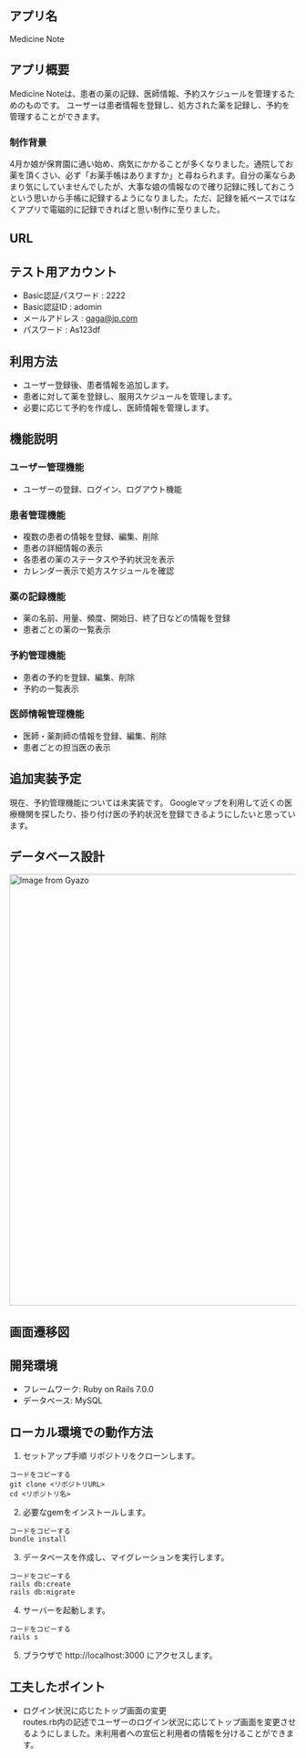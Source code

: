 ## アプリ名
 Medicine Note

## アプリ概要

Medicine Noteは、患者の薬の記録、医師情報、予約スケジュールを管理するためのものです。
ユーザーは患者情報を登録し、処方された薬を記録し、予約を管理することができます。

### 制作背景
4月か娘が保育園に通い始め、病気にかかることが多くなりました。通院してお薬を頂くさい、必ず「お薬手帳はありますか」と尋ねられます。自分の薬ならあまり気にしていませんでしたが、大事な娘の情報なので確り記録に残しておこうという思いから手帳に記録するようになりました。ただ、記録を紙ベースではなくアプリで電磁的に記録できればと思い制作に至りました。

## URL

## テスト用アカウント
- Basic認証パスワード  : 2222
- Basic認証ID         : adomin 
- メールアドレス       : gaga@jp.com 
- パスワード           : As123df

## 利用方法

- ユーザー登録後、患者情報を追加します。
- 患者に対して薬を登録し、服用スケジュールを管理します。
- 必要に応じて予約を作成し、医師情報を管理します。

## 機能説明

### ユーザー管理機能
- ユーザーの登録、ログイン、ログアウト機能

### 患者管理機能
- 複数の患者の情報を登録、編集、削除
- 患者の詳細情報の表示
- 各患者の薬のステータスや予約状況を表示
- カレンダー表示で処方スケジュールを確認

### 薬の記録機能
- 薬の名前、用量、頻度、開始日、終了日などの情報を登録
- 患者ごとの薬の一覧表示

### 予約管理機能
- 患者の予約を登録、編集、削除
- 予約の一覧表示

### 医師情報管理機能
- 医師・薬剤師の情報を登録、編集、削除
- 患者ごとの担当医の表示

## 追加実装予定
現在、予約管理機能については未実装です。
Googleマップを利用して近くの医療機関を探したり、掛り付け医の予約状況を登録できるようにしたいと思っています。

## データベース設計
<a href="https://gyazo.com/c44b7235b3a59c24e5ef7c4dcfdc0aed"><img src="https://i.gyazo.com/c44b7235b3a59c24e5ef7c4dcfdc0aed.png" alt="Image from Gyazo" width="756.8"/></a>

## 画面遷移図

## 開発環境
- フレームワーク: Ruby on Rails 7.0.0
- データベース: MySQL

## ローカル環境での動作方法
1. セットアップ手順
リポジトリをクローンします。

```
コードをコピーする
git clone <リポジトリURL>
cd <リポジトリ名>
```
2. 必要なgemをインストールします。

```
コードをコピーする
bundle install
```

3. データベースを作成し、マイグレーションを実行します。

```
コードをコピーする
rails db:create
rails db:migrate
```

4. サーバーを起動します。
```
コードをコピーする
rails s
```
5. ブラウザで http://localhost:3000 にアクセスします。

## 工夫したポイント
 
- ログイン状況に応じたトップ画面の変更\
routes.rb内の記述でユーザーのログイン状況に応じてトップ画面を変更させるようにしました。未利用者への宣伝と利用者の情報を分けることができます。